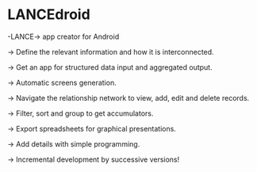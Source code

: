# LANCEdroid

 -LANCE->
app creator
for Android

-> Define the relevant information and how it is interconnected.

-> Get an app for structured data input and aggregated output.

-> Automatic screens generation.

-> Navigate the relationship network to view, add, edit and delete records.

-> Filter, sort and group to get accumulators.

-> Export spreadsheets for graphical presentations.

-> Add details with simple programming.

-> Incremental development by successive versions!
